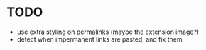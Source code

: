 TODO
====

* use extra styling on permalinks (maybe the extension image?)
* detect when impermanent links are pasted, and fix them
